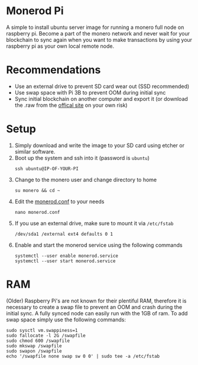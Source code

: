 # Monerod Pi
A simple to install ubuntu server image for running a monero full node on raspberry pi. Become a part of the monero network and never wait for your blockchain to sync again when you want to make transactions by using your raspberry pi as your own local remote node.

# Recommendations
- Use an external drive to prevent SD card wear out (SSD recommended)
- Use swap space with Pi 3B to prevent OOM during initial sync
- Sync initial blockchain on another computer and export it (or download the .raw from the [offical site](https://www.getmonero.org/downloads/#blockchain) on your own risk)

# Setup
1) Simply download and write the image to your SD card using etcher or similar software.
2) Boot up the system and ssh into it (password is `ubuntu`)
   ```
   ssh ubuntu@IP-OF-YOUR-PI
   ```
3) Change to the monero user and change directory to home
   ```
   su monero && cd ~
   ```
4) Edit the [monerod.conf](https://monerodocs.org/interacting/monero-config-file/) to your needs
   ```
   nano monerod.conf
   ```
5) If you use an external drive, make sure to mount it via `/etc/fstab`
   ```
   /dev/sda1 /external ext4 defaults 0 1
   ```
6) Enable and start the monerod service using the following commands
   ```
   systemctl --user enable monerod.service
   systemctl --user start monerod.service
   ```
   
# RAM
(Older) Raspberry Pi's are not known for their plentiful RAM, therefore it is necessary to create a swap file to prevent an OOM and crash during the initial sync. A fully synced node can easily run with the 1GB of ram. To add swap space simply use the following commands:
```
sudo sysctl vm.swappiness=1
sudo fallocate -l 2G /swapfile
sudo chmod 600 /swapfile
sudo mkswap /swapfile
sudo swapon /swapfile
echo '/swapfile none swap sw 0 0' | sudo tee -a /etc/fstab
```
